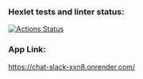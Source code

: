 ### Hexlet tests and linter status:
[![Actions Status](https://github.com/mikedruzhin/frontend-project-12/actions/workflows/hexlet-check.yml/badge.svg)](https://github.com/mikedruzhin/frontend-project-12/actions)

### App Link:
https://chat-slack-xxn8.onrender.com/